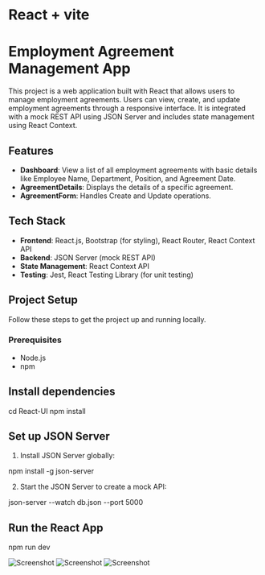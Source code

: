 # React + vite

# Employment Agreement Management App

This project is a web application built with React that allows users to manage employment agreements. Users can view, create, and update employment agreements through a responsive interface. It is integrated with a mock REST API using JSON Server and includes state management using React Context.

## Features

- **Dashboard**: View a list of all employment agreements with basic details like Employee Name, Department, Position, and Agreement Date.
- **AgreementDetails**: Displays the details of a specific agreement.
- **AgreementForm**: Handles Create and Update operations.

## Tech Stack

- **Frontend**: React.js, Bootstrap (for styling), React Router, React Context API
- **Backend**: JSON Server (mock REST API)
- **State Management**: React Context API
- **Testing**: Jest, React Testing Library (for unit testing)

## Project Setup

Follow these steps to get the project up and running locally.

### Prerequisites

- Node.js
- npm

## Install dependencies

cd React-UI
npm install

## Set up JSON Server
1) Install JSON Server globally:

npm install -g json-server

2) Start the JSON Server to create a mock API:

json-server --watch db.json --port 5000

## Run the React App

npm run dev

![Screenshot](assets/emp-agreement-app-output-1.png)
![Screenshot](assets/emp-agreement-app-output-2.png)
![Screenshot](assets/emp-agreement-app-output-3.png)
